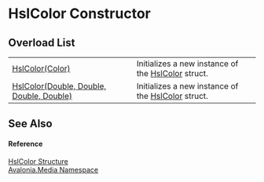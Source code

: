 # HslColor Constructor


## Overload List
<table>
<tr>
<td><a href="M_Avalonia_Media_HslColor__ctor">HslColor(Color)</a></td>
<td>Initializes a new instance of the <a href="T_Avalonia_Media_HslColor">HslColor</a> struct.</td>
</tr>
<tr>
<td><a href="M_Avalonia_Media_HslColor__ctor_1">HslColor(Double, Double, Double, Double)</a></td>
<td>Initializes a new instance of the <a href="T_Avalonia_Media_HslColor">HslColor</a> struct.</td>
</tr>
</table>

## See Also


#### Reference
<a href="T_Avalonia_Media_HslColor">HslColor Structure</a>  
<a href="N_Avalonia_Media">Avalonia.Media Namespace</a>  
